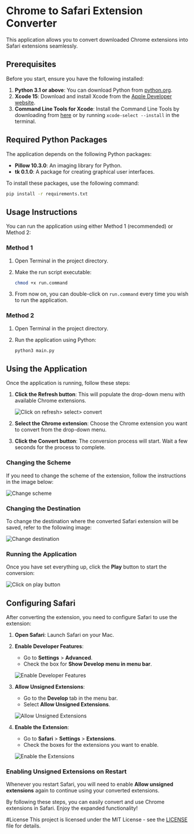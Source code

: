 # Chrome to Safari Extension Converter

This application allows you to convert downloaded Chrome extensions into Safari extensions seamlessly.

## Prerequisites

Before you start, ensure you have the following installed:

1. **Python 3.1 or above**: You can download Python from [python.org](https://www.python.org/downloads/).
2. **Xcode 15**: Download and install Xcode from the [Apple Developer website](https://developer.apple.com/xcode/).
3. **Command Line Tools for Xcode**: Install the Command Line Tools by downloading from [here](https://developer.apple.com/xcode/resources/) or by running `xcode-select --install` in the terminal.

## Required Python Packages

The application depends on the following Python packages:

- **Pillow 10.3.0**: An imaging library for Python.
- **tk 0.1.0**: A package for creating graphical user interfaces.

To install these packages, use the following command:

```bash
pip install -r requirements.txt
```

## Usage Instructions

You can run the application using either Method 1 (recommended) or Method 2:

### Method 1

1. Open Terminal in the project directory.
2. Make the run script executable:
    
    ```bash
    chmod +x run.command
    ```
    
3. From now on, you can double-click on `run.command` every time you wish to run the application.

### Method 2

1. Open Terminal in the project directory.
2. Run the application using Python:
    
    ```bash
    python3 main.py
    ```
    

## Using the Application

Once the application is running, follow these steps:

1. **Click the Refresh button**: This will populate the drop-down menu with available Chrome extensions.
    
    ![Click on refresh> select> convert](./images/1.gif)
    
2. **Select the Chrome extension**: Choose the Chrome extension you want to convert from the drop-down menu.
3. **Click the Convert button**: The conversion process will start. Wait a few seconds for the process to complete.

### Changing the Scheme

If you need to change the scheme of the extension, follow the instructions in the image below:

![Change scheme](./images/2a.png)

### Changing the Destination

To change the destination where the converted Safari extension will be saved, refer to the following image:

![Change destination](./images/2b.png)

### Running the Application

Once you have set everything up, click the **Play** button to start the conversion:

![Click on play button](./images/2c.gif)

## Configuring Safari

After converting the extension, you need to configure Safari to use the extension:

1. **Open Safari**: Launch Safari on your Mac.
2. **Enable Developer Features**:
    - Go to **Settings** > **Advanced**.
    - Check the box for **Show Develop menu in menu bar**.
    
    ![Enable Developer Features](./images/3a.png)
    
3. **Allow Unsigned Extensions**:
    - Go to the **Develop** tab in the menu bar.
    - Select **Allow Unsigned Extensions**.
    
    ![Allow Unsigned Extensions](./images/3b.png)
    
4. **Enable the Extension**:
    - Go to **Safari** > **Settings** > **Extensions**.
    - Check the boxes for the extensions you want to enable.
    
    ![Enable the Extensions](./images/3c.png)
    

### Enabling Unsigned Extensions on Restart

Whenever you restart Safari, you will need to enable **Allow unsigned extensions** again to continue using your converted extensions.

By following these steps, you can easily convert and use Chrome extensions in Safari. Enjoy the expanded functionality!

#License
This project is licensed under the MIT License - see the [LICENSE](LICENSE) file for details.